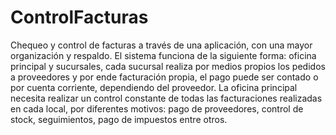 # ControlFacturas
Chequeo y control de facturas a través de una aplicación, con una mayor organización y respaldo. El sistema funciona de la siguiente forma: oficina principal y sucursales, cada sucursal realiza por medios propios los pedidos a proveedores y por ende facturación propia, el pago puede ser contado o por cuenta corriente, dependiendo del proveedor. La oficina principal necesita realizar un control constante de todas las facturaciones realizadas en cada local, por diferentes motivos: pago de proveedores, control de stock, seguimientos, pago de impuestos entre otros. 
